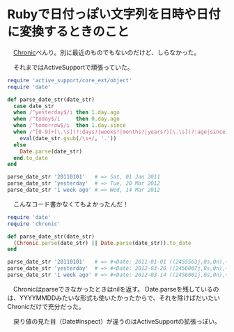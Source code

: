 # Rubyで日付っぽい文字列を日時や日付に変換するときのこと

　[Chronic](https://github.com/mojombo/chronic)べんり。別に最近のものでもないのだけど、しらなかった。

　それまではActiveSupportで頑張っていた。

```ruby
require 'active_support/core_ext/object'
require 'date'

def parse_date_str(date_str)
  case date_str
  when /^yesterday$/i then 1.day.ago
  when /^today$/i     then 0.day.ago
  when /^tomorrow$/i  then 1.day.since
  when /^[0-9]+[\.\s](?:days?|weeks?|months?|years?)[\.\s](?:ago|since)$/i
    eval(date_str.gsub(/\s+/, '.'))
  else
    Date.parse(date_str)
  end.to_date
end

parse_date_str '20110101'   # => Sat, 01 Jan 2011
parse_date_str 'yesterday'  # => Tue, 20 Mar 2012
parse_date_str '1 week ago' # => Wed, 14 Mar 2012
```

　こんなコード書かなくてもよかったんだ！

```ruby
require 'date'
require 'chronic'

def parse_date_str(date_str)
  (Chronic.parse(date_str) || Date.parse(date_str)).to_date
end

parse_date_str '20110101'   # => #<Date: 2011-01-01 ((2455563j,0s,0n),+0s,2299161j)>
parse_date_str 'yesterday'  # => #<Date: 2012-03-20 ((2456007j,0s,0n),+0s,2299161j)>
parse_date_str '1 week ago' # => #<Date: 2012-03-14 ((2456001j,0s,0n),+0s,2299161j)>
```

　Chronicはparseできなかったときはnilを返す。
Date.parseを残しているのは、YYYYMMDDみたいな形式も使いたかったからで、それを除けばだいたいChronicだけで充分だった。

　戻り値の見た目（Date#inspect）が違うのはActiveSupportの拡張っぽい。
